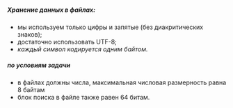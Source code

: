 ##### Хранение данных в файлах:
* мы используем только цифры и запятые (без диакритических знаков);
* достаточно использовать UTF-8;
* _каждый символ кодируется одним байтом._

##### по условиям задачи 
* в файлах должны числа, максимальная числовая размерность равна 8 байтам
* блок поиска в файле также равен 64 битам.